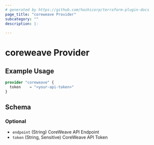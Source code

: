 ```yaml
---
# generated by https://github.com/hashicorp/terraform-plugin-docs
page_title: "coreweave Provider"
subcategory: ""
description: |-
  
---
```


# coreweave Provider



## Example Usage

```terraform
provider "coreweave" {
  token    = "<your-api-token>"
}
```

<!-- schema generated by tfplugindocs -->
## Schema

### Optional

- `endpoint` (String) CoreWeave API Endpoint
- `token` (String, Sensitive) CoreWeave API Token
